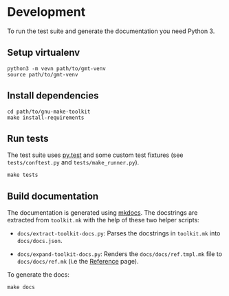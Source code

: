 # Development

To run the test suite and generate the documentation you need Python 3.

## Setup virtualenv

```shell
python3 -m vevn path/to/gmt-venv
source path/to/gmt-venv
```

## Install dependencies

```shell
cd path/to/gnu-make-toolkit
make install-requirements
```

## Run tests

The test suite uses [py.test] and some custom test fixtures (see
`tests/conftest.py` and `tests/make_runner.py`).

```shell
make tests
```


## Build documentation

The documentation is generated using [mkdocs]. The docstrings are extracted from
`toolkit.mk` with the help of these two helper scripts:

 - `docs/extract-toolkit-docs.py`: Parses the docstrings in `toolkit.mk` into `docs/docs.json`.

 - `docs/expand-toolkit-docs.py`: Renders the `docs/docs/ref.tmpl.mk` file to
   `docs/docs/ref.mk` (i.e the [Reference](ref.mk) page).


To generate the docs:

```shell
make docs
```


[mkdocs]:  http://www.mkdocs.org/
[py.test]: https://docs.pytest.org/en/latest/
